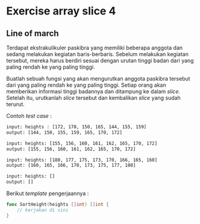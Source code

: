# Exercise array slice 4

## Line of march

Terdapat ekstrakulikuler paskibra yang memiliki beberapa anggota dan sedang melakukan kegiatan baris-berbaris. Sebelum melakukan kegiatan tersebut, mereka harus berdiri sesuai dengan urutan tinggi badan dari yang paling rendah ke yang paling tinggi.

Buatlah sebuah fungsi yang akan mengurutkan anggota paskibra tersebut dari yang paling rendah ke yang paling tinggi. Setiap orang akan memberikan informasi tinggi badannya dan ditampung ke dalam _slice_. Setelah itu, urutkanlah _slice_ tersebut dan kembalikan _slice_ yang sudah terurut.

Contoh _test case_ :

```txt
input: heights : [172, 170, 150, 165, 144, 155, 159]
output: [144, 150, 155, 159, 165, 170, 172]

input: heights: [155, 156, 160, 161, 162, 165, 170, 172]
output: [155, 156, 160, 161, 162, 165, 170, 172]

input: heights: [180, 177, 175, 173, 170, 166, 165, 160]
output: [160, 165, 166, 170, 173, 175, 177, 180]

input: heights: []
output: []

```

Berikut _template_ pengerjaannya :

```go
func SortHeight(heights []int) []int {
    // kerjakan di sini
}
```
